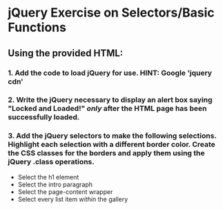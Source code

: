 # jQuery Exercise on Selectors/Basic Functions

## Using the provided HTML:
### 1. Add the code to load jQuery for use. HINT: Google 'jquery cdn'

### 2. Write the jQuery necessary to display an alert box saying "Locked and Loaded!" *only* after the HTML page has been successfully loaded.

### 3. Add the jQuery selectors to make the following selections. Highlight each selection with a different border color. Create the CSS classes for the borders and apply them using the jQuery .class operations. 

* Select the h1 element
* Select the intro paragraph
* Select the page-content wrapper
* Select every list item *within* the gallery



